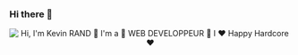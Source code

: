 ### Hi there 👋

<!--
**PierrisKevin/PierrisKevin** is a ✨ _special_ ✨ repository because its `README.md` (this file) appears on your GitHub profile.

Here are some ideas to get you started:

- 🔭 I’m currently working on ...
- 🌱 I’m currently learning ...
- 👯 I’m looking to collaborate on ...
- 🤔 I’m looking for help with ...
- 💬 Ask me about ...
- 📫 How to reach me: ...
- 😄 Pronouns: ...
- ⚡ Fun fact: ...
-->
<p align="center">
  <img src="https://i.pinimg.com/originals/f6/71/30/f67130910fe3de7e8de289525054fe47.gif" alt="Hi, I'm Kevin RAND 👋 I'm a 🚀 WEB DEVELOPPEUR 🚀 I ❤️ Happy Hardcore ❤️">
</p>
